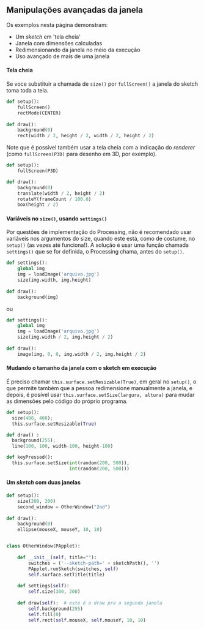 ## Manipulações avançadas da janela

Os exemplos nesta página demonstram:
- Um *sketch*  em 'tela cheia'
- Janela com dimensões calculadas
- Redimensionando da janela no meio da execução 
- Uso avançado de mais de uma janela

#### Tela cheia

Se voce substituir a chamada de `size()` por `fullScreen()` a janela do sketch toma toda a tela. 

```python
def setup():
    fullScreen()
    rectMode(CENTER)
    
def draw():
    background(0)
    rect(width / 2, height / 2, width / 2, height / 2) 
```

Note que é possível também usar a tela cheia com a indicação do *renderer* (como `fullScreen(P3D)` para desenho em 3D, por exemplo).

```python
def setup():
    fullScreen(P3D)

def draw():
    background(0)
    translate(width / 2, height / 2)
    rotateY(frameCount / 100.0)
    box(height / 2)
```

#### Variáveis no `size()`, usando `settings()`

Por questões de implementação do Processing, não é recomendado usar variáveis nos argumentos do size, quando este está, como de costume, no `setup()` (as vezes até funciona!). A solução é usar uma função chamada `settings()` que se for definida, o Processing chama, antes do `setup()`.

```python
def settings():
    global img
    img = loadImage('arquivo.jpg')
    size(img.width, img.height)
 
def draw():
    background(img) 
```
ou 

```python
def settings():
    global img
    img = loadImage('arquivo.jpg')
    size(img.width / 2, img.height / 2)
 
def draw():
    image(img, 0, 0, img.width / 2, img.height / 2) 
```


#### Mudando o tamanho da janela com o sketch em execução

É preciso chamar `this.surface.setResizable(True)`, em geral no `setup()`, o que permite também que a pessoa redimensione manualmente a janela, e depois, é posível usar `this.surface.setSize(largura, altura)` para mudar as dimensões pelo código do próprio programa.

```python
def setup():
  size(400, 400);
  this.surface.setResizable(True)

def draw() :
  background(255);
  line(100, 100, width-100, height-100)

def keyPressed():
  this.surface.setSize(int(random(200, 500)),
                       int(random(200, 500)))
```

#### Um *sketch* com duas janelas

```python
def setup():
    size(200, 300)
    second_window = OtherWindow("2nd")  
    
def draw():
    background(0)
    ellipse(mouseX, mouseY, 10, 10)


class OtherWindow(PApplet):  
        
    def __init__(self, title=""):
        switches = ('--sketch-path=' + sketchPath(), '')
        PApplet.runSketch(switches, self)  
        self.surface.setTitle(title)
        
    def settings(self):
        self.size(300, 200)
        
    def draw(self):  # este é o draw pra a segunda janela
        self.background(255)
        self.fill(0)
        self.rect(self.mouseX, self.mouseY, 10, 10)
```


